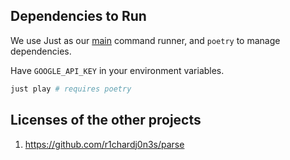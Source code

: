 ## Dependencies to Run

We use Just as our [main](https://github.com/casey/just) command runner, and `poetry` to manage dependencies.

Have `GOOGLE_API_KEY` in your environment variables.

```bash
just play # requires poetry
```

## Licenses of the other projects

 1. https://github.com/r1chardj0n3s/parse